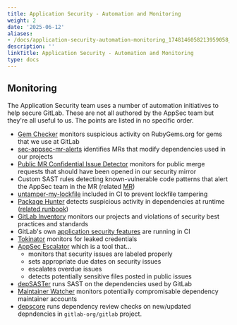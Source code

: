 ```yaml
---
title: Application Security - Automation and Monitoring
weight: 2
date: '2025-06-12'
aliases:
- /docs/application-security-automation-monitoring_1748146058213959058_1_1/
description: ''
linkTitle: Application Security - Automation and Monitoring
type: docs
---
```


## Monitoring

The Application Security team uses a number of automation initiatives to help secure GitLab. These are not all authored by the AppSec team but they're all useful to us. The points are listed in no specific order.

- [Gem Checker](https://gitlab.com/gitlab-com/gl-security/product-security/appsec/gem-checker) monitors suspicious activity on RubyGems.org for gems that we use at GitLab
- [sec-appsec-mr-alerts](https://gitlab.com/gitlab-com/gl-security/product-security/appsec/tooling/sec-appsec-mr-alerts) identifies MRs that modify dependencies used in our projects
- [Public MR Confidential Issue Detector](https://gitlab.com/gitlab-com/gl-security/product-security/appsec/tooling/public-mr-confidential-issue-detector/) monitors for public merge requests that should have been opened in our security mirror
- Custom SAST rules detecting known-vulnerable code patterns that alert the AppSec team in the MR (related [MR](https://gitlab.com/gitlab-org/gitlab/-/merge_requests/109872))
- [untamper-my-lockfile](https://gitlab.com/gitlab-org/frontend/untamper-my-lockfile/) included in CI to prevent lockfile tampering
- [Package Hunter](https://gitlab.com/gitlab-org/security-products/package-hunter) detects suspicious activity in dependencies at runtime ([related runbook](/handbook/security/product-security/application-security/runbooks/investigating-package-hunter-findings/))
- [GitLab Inventory](https://gitlab.com/gitlab-com/gl-security/product-security/inventory) monitors our projects and violations of security best practices and standards
- GitLab's own [application security features](https://docs.gitlab.com/ee/user/application_security/) are running in CI
- [Tokinator](https://gitlab.com/gitlab-com/gl-security/product-security/appsec/tokinator) monitors for leaked credentials
- [AppSec Escalator](https://gitlab.com/gitlab-private/gl-security/engineering-and-research/automation-team/escalator/appsec-escalator/) which is a tool that...
  - monitors that security issues are labeled properly
  - sets appropriate due dates on security issues
  - escalates overdue issues
  - detects potentially sensitive files posted in public issues
- [depSASTer](https://gitlab.com/gitlab-com/gl-security/product-security/appsec/tooling/depsaster) runs SAST on the dependencies used by GitLab
- [Maintainer Watcher](https://gitlab.com/gitlab-com/gl-security/product-security/appsec/tooling/maintainer-watcher) monitors potentially compromisable dependency maintainer accounts
- [depscore](https://gitlab.com/gitlab-com/gl-security/product-security/appsec/tooling/depscore) runs dependency review checks on new/updated depndencies in `gitlab-org/gitlab` project.
